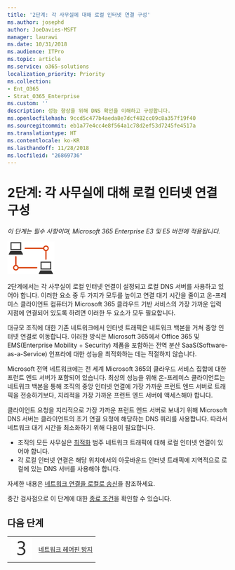 ```yaml
---
title: '2단계: 각 사무실에 대해 로컬 인터넷 연결 구성'
ms.author: josephd
author: JoeDavies-MSFT
manager: laurawi
ms.date: 10/31/2018
ms.audience: ITPro
ms.topic: article
ms.service: o365-solutions
localization_priority: Priority
ms.collection:
- Ent_O365
- Strat_O365_Enterprise
ms.custom: ''
description: 성능 향상을 위해 DNS 확인을 이해하고 구성합니다.
ms.openlocfilehash: 9ccd5c477b4aeda8e7dcf482cc09c8a357f19f40
ms.sourcegitcommit: eb1a77e4cc4e8f564a1c78d2ef53d7245fe4517a
ms.translationtype: HT
ms.contentlocale: ko-KR
ms.lasthandoff: 11/28/2018
ms.locfileid: "26869736"
---
```

# <a name="step-2-configure-local-internet-connections-for-each-office"></a>2단계: 각 사무실에 대해 로컬 인터넷 연결 구성

*이 단계는 필수 사항이며, Microsoft 365 Enterprise E3 및 E5 버전에 적용됩니다.*

![](./media/deploy-foundation-infrastructure/networking_icon-small.png)

2단계에서는 각 사무실이 로컬 인터넷 연결이 설정되고 로컬 DNS 서버를 사용하고 있어야 합니다. 이러한 요소 중 두 가지가 모두를 높이고 연결 대기 시간을 줄이고 온-프레미스 클라이언트 컴퓨터가 Microsoft 365 클라우드 기반 서비스의 가장 가까운 입력 지점에 연결되어 있도록 하려면 이러한 두 요소가 모두 필요합니다.

대규모 조직에 대한 기존 네트워크에서 인터넷 트래픽은 네트워크 백본을 거쳐 중앙 인터넷 연결로 이동합니다. 이러한 방식은 Microsoft 365에서 Office 365 및 EMS(Enterprise Mobility + Security) 제품을 포함하는 전역 분산 SaaS(Software-as-a-Service) 인프라에 대한 성능을 최적화하는 데는 적절하지 않습니다.

Microsoft 전역 네트워크에는 전 세계 Microsoft 365의 클라우드 서비스 집합에 대한 프런트 엔드 서버가 포함되어 있습니다. 최상의 성능을 위해 온-프레미스 클라이언트는 네트워크 백본을 통해 조직의 중앙 인터넷 연결에 가장 가까운 프런트 엔드 서버로 트래픽을 전송하기보다, 지리적을 가장 가까운 프런트 엔드 서버에 액세스해야 합니다.

클라이언트 요청을 지리적으로 가장 가까운 프런트 엔드 서버로 보내기 위해 Microsoft DNS 서버는 클라이언트의 초기 연결 요청에 해당하는 DNS 쿼리를 사용합니다. 따라서 네트워크 대기 시간을 최소화하기 위해 다음이 필요합니다.

- 조직의 모든 사무실은 [최적화](https://docs.microsoft.com/office365/enterprise/office-365-network-connectivity-principles#new-office-365-endpoint-categories) 범주 네트워크 트래픽에 대해 로컬 인터넷 연결이 있어야 합니다.
- 각 로컬 인터넷 연결은 해당 위치에서의 아웃바운드 인터넷 트래픽에 지역적으로 로컬에 있는 DNS 서버를 사용해야 합니다.

자세한 내용은 [네트워크 연결을 로컬로 송신](https://docs.microsoft.com/office365/enterprise/office-365-network-connectivity-principles#egress-network-connections-locally)을 참조하세요. 

중간 검사점으로 이 단계에 대한 [종료 조건](networking-exit-criteria.md#crit-networking-step2)을 확인할 수 있습니다.

## <a name="next-step"></a>다음 단계

|||
|:-------|:-----|
|![](./media/stepnumbers/Step3.png)|[네트워크 헤어핀 방지](networking-avoid-network-hairpins.md)|

